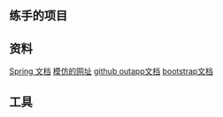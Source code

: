 ## 练手的项目

## 资料
[Spring 文档](https://spring.io/guides/)
[模仿的网址](https://elasticsearch.cn)
[github outapp文档](ttps://developer.github.com/apps/building-oauth-apps/creating-an-oauth-app/)
[bootstrap文档](ttps://v3.bootcss.com/getting-started/)
## 工具